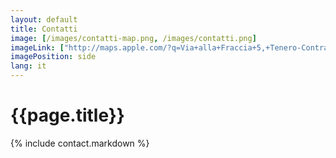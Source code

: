 ```yaml
---
layout: default
title: Contatti
image: [/images/contatti-map.png, /images/contatti.png]
imageLink: ["http://maps.apple.com/?q=Via+alla+Fraccia+5,+Tenero-Contra,+Switzerland", ]
imagePosition: side
lang: it
---
```


{{page.title}}
==============


{% include contact.markdown %}

